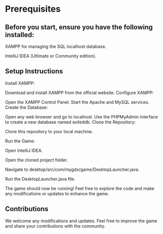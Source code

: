 # Prerequisites
## Before you start, ensure you have the following installed:

XAMPP for managing the SQL localhost database.

IntelliJ IDEA (Ultimate or Community edition).

## Setup Instructions 
Install XAMPP:

Download and install XAMPP from the official website.
Configure XAMPP:

Open the XAMPP Control Panel.
Start the Apache and MySQL services.
Create the Database:

Open any web browser and go to localhost.
Use the PHPMyAdmin interface to create a new database named exileddb.
Clone the Repository:

Clone this repository to your local machine.

Run the Game:

Open IntelliJ IDEA.

Open the cloned project folder.

Navigate to desktop/src/com/mygdx/game/DesktopLauncher.java.

Run the DesktopLauncher.java file.

The game should now be running! Feel free to explore the code and make any modifications or updates to enhance the game.

## Contributions
We welcome any modifications and updates. Feel free to improve the game and share your contributions with the community.

